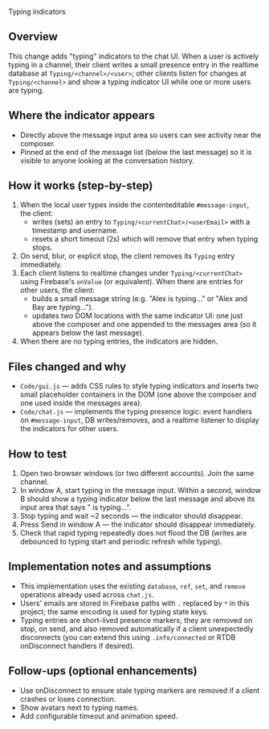 Typing indicators

Overview
--------
This change adds "typing" indicators to the chat UI. When a user is actively typing in a channel, their client writes a small presence entry in the realtime database at `Typing/<channel>/<user>`; other clients listen for changes at `Typing/<channel>` and show a typing indicator UI while one or more users are typing.

Where the indicator appears
---------------------------
- Directly above the message input area so users can see activity near the composer.
- Pinned at the end of the message list (below the last message) so it is visible to anyone looking at the conversation history.

How it works (step-by-step)
---------------------------
1. When the local user types inside the contenteditable `#message-input`, the client:
   - writes (sets) an entry to `Typing/<currentChat>/<userEmail>` with a timestamp and username.
   - resets a short timeout (2s) which will remove that entry when typing stops.
2. On send, blur, or explicit stop, the client removes its `Typing` entry immediately.
3. Each client listens to realtime changes under `Typing/<currentChat>` using Firebase's `onValue` (or equivalent). When there are entries for other users, the client:
   - builds a small message string (e.g. "Alex is typing..." or "Alex and Bay are typing...").
   - updates two DOM locations with the same indicator UI: one just above the composer and one appended to the messages area (so it appears below the last message).
4. When there are no typing entries, the indicators are hidden.

Files changed and why
---------------------
- `Code/gui.js` — adds CSS rules to style typing indicators and inserts two small placeholder containers in the DOM (one above the composer and one used inside the messages area).
- `Code/chat.js` — implements the typing presence logic: event handlers on `#message-input`, DB writes/removes, and a realtime listener to display the indicators for other users.

How to test
-----------
1. Open two browser windows (or two different accounts). Join the same channel.
2. In window A, start typing in the message input. Within a second, window B should show a typing indicator below the last message and above its input area that says "<username> is typing...".
3. Stop typing and wait ~2 seconds — the indicator should disappear.
4. Press Send in window A — the indicator should disappear immediately.
5. Check that rapid typing repeatedly does not flood the DB (writes are debounced to typing start and periodic refresh while typing).

Implementation notes and assumptions
---------------------------------
- This implementation uses the existing `database`, `ref`, `set`, and `remove` operations already used across `chat.js`.
- Users' emails are stored in Firebase paths with `.` replaced by `*` in this project; the same encoding is used for typing state keys.
- Typing entries are short-lived presence markers; they are removed on stop, on send, and also removed automatically if a client unexpectedly disconnects (you can extend this using `.info/connected` or RTDB onDisconnect handlers if desired).

Follow-ups (optional enhancements)
---------------------------------
- Use onDisconnect to ensure stale typing markers are removed if a client crashes or loses connection.
- Show avatars next to typing names.
- Add configurable timeout and animation speed.
